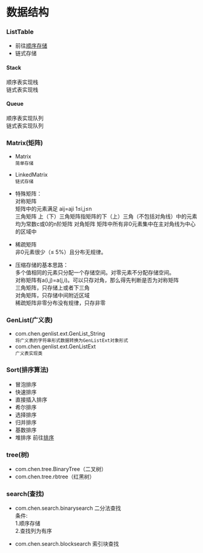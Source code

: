 数据结构  
====

### ListTable  
* 前往[顺序存储](/blob/master/ListTable/README.md "点击跳转")  
* 链式存储  

#### Stack  
顺序表实现栈  
链式表实现栈  

#### Queue  
顺序表实现队列  
链式表实现队列  

### Matrix(矩阵)  
* Matrix  
`简单存储`  
* LinkedMatrix  
`链式存储`  

* 特殊矩阵：   
	对称矩阵  
		矩阵中的元素满足  aij=aji    1≤i,j≤n  
	三角矩阵
		上（下）三角矩阵指矩阵的下（上）三角（不包括对角线）中的元素均为常数c或0的n阶矩阵
	对角矩阵
		矩阵中所有非0元素集中在主对角线为中心的区域中
* 稀疏矩阵  
	非0元素很少（≤ 5%）且分布无规律。
* 压缩存储的基本思路：   
	多个值相同的元素只分配一个存储空间。对零元素不分配存储空间。  
	对称矩阵有a(i,j)=a(j,i)。可以只存对角，那么得先判断是否为对称矩阵  
	三角矩阵，只存储上或者下三角  
	对角矩阵，只存储中间附近区域  
	稀疏矩阵非零分布没有规律，只存非零  

### GenList(广义表)  
* com.chen.genlist.ext.GenList_String  
`将广义表的字符串形式数据转换为GenListExt对象形式`  
* com.chen.genlist.ext.GenListExt  
`广义表实现类`  

### Sort(排序算法)  
* 冒泡排序 
* 快速排序 
* 直接插入排序
* 希尔排序
* 选择排序 
* 归并排序
* 基数排序
* 堆排序 
前往[排序](Sort/README.md "点击前往md文件")

### tree(树)
* com.chen.tree.BinaryTree（二叉树）
* com.chen.tree.rbtree（红黑树）

### search(查找)
* com.chen.search.binarysearch
二分法查找   
条件:   
1.顺序存储    
2.查找列为有序   

* com.chen.search.blocksearch
索引块查找

